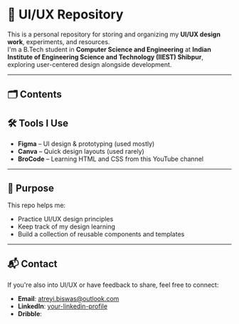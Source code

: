 # 🎨 UI/UX Repository

This is a personal repository for storing and organizing my **UI/UX design work**, experiments, and resources.  
I'm a B.Tech student in **Computer Science and Engineering** at **Indian Institute of Engineering Science and Technology (IIEST) Shibpur**, exploring user-centered design alongside development.

---

## 🗂️ Contents

## 🛠 Tools I Use

- **Figma** – UI design & prototyping (used mostly) 
- **Canva** – Quick design layouts (used rarely)
- **BroCode** – Learning HTML and CSS from this YouTube channel    

---

## 📌 Purpose

This repo helps me:

- Practice UI/UX design principles  
- Keep track of my design learning  
- Build a collection of reusable components and templates  

---

## 📬 Contact

If you're also into UI/UX or have feedback to share, feel free to connect:

- **Email**: atreyi.biswas@outlook.com  
- **LinkedIn**: [your-linkedin-profile](https://linkedin.com/in/atreyi-biswas-02669a309)
- **Dribble**: 


